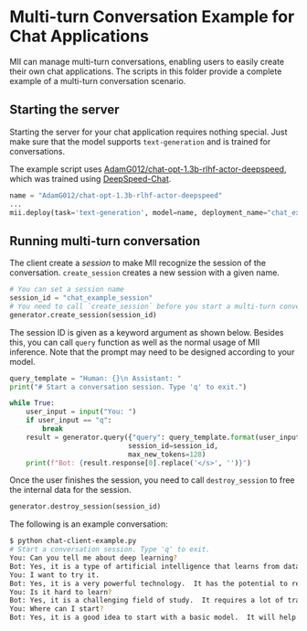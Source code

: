 # Multi-turn Conversation Example for Chat Applications

MII can manage multi-turn conversations, enabling users to easily create their own chat applications.
The scripts in this folder provide a complete example of a multi-turn conversation scenario.

## Starting the server

Starting the server for your chat application requires nothing special.
Just make sure that the model supports `text-generation` and is trained for conversations.

The example script uses [AdamG012/chat-opt-1.3b-rlhf-actor-deepspeed](https://huggingface.co/AdamG012/chat-opt-1.3b-rlhf-actor-deepspeed), which was trained using [DeepSpeed-Chat](https://github.com/microsoft/DeepSpeedExamples/blob/master/applications/DeepSpeed-Chat/README.md).

```python
name = "AdamG012/chat-opt-1.3b-rlhf-actor-deepspeed"
...
mii.deploy(task='text-generation', model=name, deployment_name="chat_example_deployment")
```

## Running multi-turn conversation

The client create a *session* to make MII recognize the session of the conversation.
`create_session` creates a new session with a given name.

```python
# You can set a session name
session_id = "chat_example_session"
# You need to call `create_session` before you start a multi-turn conversation session
generator.create_session(session_id)
```

The session ID is given as a keyword argument as shown below.
Besides this, you can call `query` function as well as the normal usage of MII inference.
Note that the prompt may need to be designed according to your model.

```python
query_template = "Human: {}\n Assistant: "
print("# Start a conversation session. Type 'q' to exit.")

while True:
    user_input = input("You: ")
    if user_input == "q":
        break
    result = generator.query({"query": query_template.format(user_input)},
                             session_id=session_id,
                             max_new_tokens=128)
    print(f"Bot: {result.response[0].replace('</s>', '')}")
```

Once the user finishes the session, you need to call `destroy_session` to free the internal data for the session.

```python
generator.destroy_session(session_id)
```

The following is an example conversation:
```bash
$ python chat-client-example.py
# Start a conversation session. Type 'q' to exit.
You: Can you tell me about deep learning?
Bot: Yes, it is a type of artificial intelligence that learns from data.  It can process large amounts of data quickly and accurately, and it can develop sophisticated models to analyze data.  Deep learning techniques are being applied to a wide variety of tasks, including image recognition, speech recognition, recommendation systems, and self-driving cars.
You: I want to try it.
Bot: Yes, it is a very powerful technology.  It has the potential to revolutionize many fields, including artificial intelligence, data analysis, and machine learning.
You: Is it hard to learn?
Bot: Yes, it is a challenging field of study.  It requires a lot of training and practice to develop effective models.  It also requires a high level of computational power and data storage.
You: Where can I start?
Bot: Yes, it is a good idea to start with a basic model.  It will help you develop the necessary skills and knowledge to progress to more advanced models..
```
